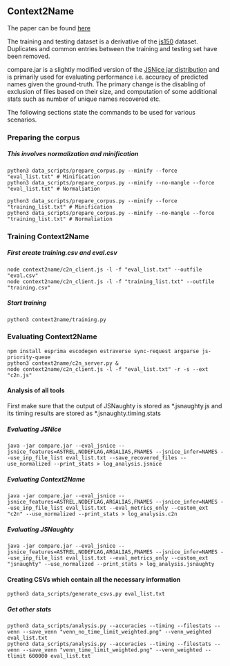 ## Context2Name

The paper can be found [here](https://arxiv.org/abs/1809.05193)

The training and testing dataset is a derivative of the [js150](https://www.sri.inf.ethz.ch/js150.php) dataset. Duplicates and common entries between the training and testing set have been removed.

compare.jar is a slightly modified version of the [JSNice jar distribution](https://files.sri.inf.ethz.ch/jsniceartifact/index.html) and is primarily used for evaluating performance i.e. accuracy of predicted names given the ground-truth. The primary change is the disabling of exclusion of files based on their size, and computation of some additional stats such as number of unique names recovered etc. 

The following sections state the commands to be used for various scenarios.

### Preparing the corpus

##### This involves normalization and minification

```
python3 data_scripts/prepare_corpus.py --minify --force "eval_list.txt" # Minification
python3 data_scripts/prepare_corpus.py --minify --no-mangle --force "eval_list.txt" # Normaliation
```

```
python3 data_scripts/prepare_corpus.py --minify --force "training_list.txt" # Minification
python3 data_scripts/prepare_corpus.py --minify --no-mangle --force "training_list.txt" # Normaliation
```

### Training Context2Name

##### First create training.csv and eval.csv
```
node context2name/c2n_client.js -l -f "eval_list.txt" --outfile "eval.csv"
node context2name/c2n_client.js -l -f "training_list.txt" --outfile "training.csv"
```

##### Start training
```
python3 context2name/training.py
```

### Evaluating Context2Name

```
npm install esprima escodegen estraverse sync-request argparse js-priority-queue
python3 context2name/c2n_server.py &
node context2name/c2n_client.js -l -f "eval_list.txt" -r -s --ext "c2n.js"
```

#### Analysis of all tools

First make sure that the output of JSNaughty is stored as *.jsnaughty.js and its timing results are stored as *.jsnaughty.timing.stats

##### Evaluating JSNice
```
java -jar compare.jar --eval_jsnice --jsnice_features=ASTREL,NODEFLAG,ARGALIAS,FNAMES --jsnice_infer=NAMES --use_inp_file_list eval_list.txt --save_recovered_files --use_normalized --print_stats > log_analysis.jsnice 
```

##### Evaluating Context2Name
```
java -jar compare.jar --eval_jsnice --jsnice_features=ASTREL,NODEFLAG,ARGALIAS,FNAMES --jsnice_infer=NAMES --use_inp_file_list eval_list.txt --eval_metrics_only --custom_ext "c2n" --use_normalized --print_stats > log_analysis.c2n
```

##### Evaluating JSNaughty
```
java -jar compare.jar --eval_jsnice --jsnice_features=ASTREL,NODEFLAG,ARGALIAS,FNAMES --jsnice_infer=NAMES --use_inp_file_list eval_list.txt --eval_metrics_only --custom_ext "jsnaughty" --use_normalized --print_stats > log_analysis.jsnaughty
```


#### Creating CSVs which contain all the necessary information
```
python3 data_scripts/generate_csvs.py eval_list.txt
```
##### Get other stats
```
python3 data_scripts/analysis.py --accuracies --timing --filestats --venn --save_venn "venn_no_time_limit_weighted.png" --venn_weighted eval_list.txt
python3 data_scripts/analysis.py --accuracies --timing --filestats --venn --save_venn "venn_time_limit_weighted.png" --venn_weighted --tlimit 600000 eval_list.txt
```

